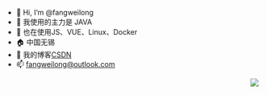 - 👋 Hi, I’m @fangweilong
- 👀 我使用的主力是 JAVA
- 🌱 也在使用JS、VUE、Linux、Docker
- :house: 中国无锡
- :ocean: 我的博客[CSDN](https://blog.csdn.net/tutian2000)
- 📫 fangweilong@outlook.com

<img align="right" src="https://github-readme-stats.vercel.app/api?username=fangweilong&show_icons=true">
